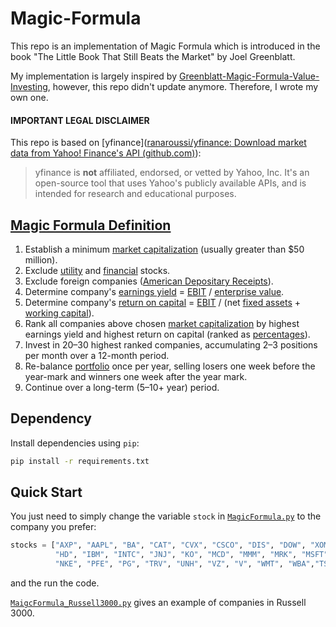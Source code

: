 # Magic-Formula

This repo is an implementation of Magic Formula which is introduced in the book "The Little Book That Still Beats the Market" by Joel Greenblatt.

My implementation is largely inspired by [Greenblatt-Magic-Formula-Value-Investing](https://github.com/rbhatia46/Greenblatt-Magic-Formula-Value-Investing), however, this repo didn't update anymore. Therefore, I wrote my own one.

####  IMPORTANT LEGAL DISCLAIMER 

This repo is based on [yfinance]([ranaroussi/yfinance: Download market data from Yahoo! Finance's API (github.com)](https://github.com/ranaroussi/yfinance)): 

> yfinance is **not** affiliated, endorsed, or vetted by Yahoo, Inc. It's an open-source tool that uses Yahoo's publicly available APIs, and is intended for research and educational purposes.

## [Magic Formula Definition](https://en.wikipedia.org/wiki/Magic_formula_investing)  

1. Establish a minimum [market capitalization](https://en.wikipedia.org/wiki/Market_capitalization) (usually greater than $50     million).
2. Exclude [utility](https://en.wikipedia.org/wiki/Public_utility) and [financial](https://en.wikipedia.org/wiki/Financial) stocks.
3. Exclude foreign companies ([American      Depositary Receipts](https://en.wikipedia.org/wiki/American_Depositary_Receipt)).
4. Determine company's [earnings yield](https://en.wikipedia.org/wiki/Earnings_yield) = [EBIT](https://en.wikipedia.org/wiki/Earnings_before_interest_and_taxes) / [enterprise      value](https://en.wikipedia.org/wiki/Enterprise_value).
5. Determine company's [return on capital](https://en.wikipedia.org/wiki/Return_on_capital) = [EBIT](https://en.wikipedia.org/wiki/Earnings_before_interest_and_taxes) / (net [fixed assets](https://en.wikipedia.org/wiki/Fixed_assets) + [working capital](https://en.wikipedia.org/wiki/Working_capital)).
6. Rank all companies above chosen [market capitalization](https://en.wikipedia.org/wiki/Market_capitalization) by highest earnings yield and highest return on capital (ranked as [percentages](https://en.wikipedia.org/wiki/Percentage)).
7. Invest in 20–30 highest ranked companies, accumulating 2–3 positions per month over a 12-month period.
8. Re-balance [portfolio](https://en.wikipedia.org/wiki/Portfolio_(finance)) once per year, selling losers one week before the year-mark and winners one week after the year mark.
9. Continue over a long-term (5–10+ year) period.

## Dependency

Install dependencies using `pip`:
```bash
pip install -r requirements.txt
```

## Quick Start

You just need to simply change the variable `stock` in [`MagicFormula.py`](src\MagicFormula.py) to the company you prefer:

```python
stocks = ["AXP", "AAPL", "BA", "CAT", "CVX", "CSCO", "DIS", "DOW", "XOM",
          "HD", "IBM", "INTC", "JNJ", "KO", "MCD", "MMM", "MRK", "MSFT",
          "NKE", "PFE", "PG", "TRV", "UNH", "VZ", "V", "WMT", "WBA","TSLA","HTHT"]
```

and the run the code.

[`MaigcFormula_Russell3000.py`](src\MaigcFormula_Russell3000.py) gives an example of companies in Russell 3000.
